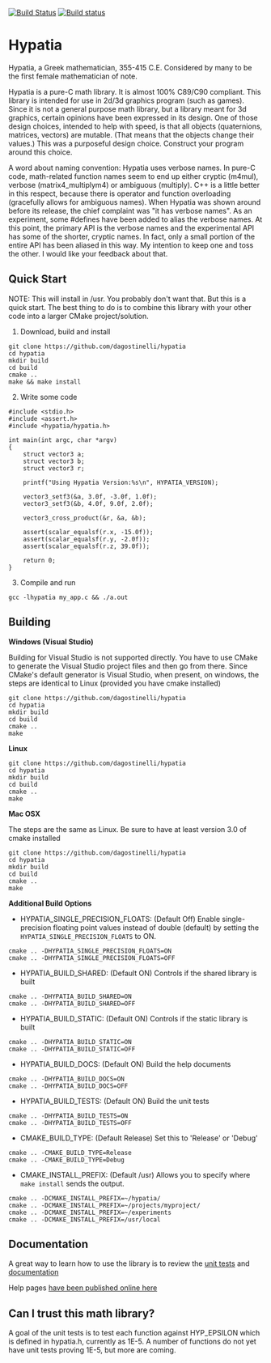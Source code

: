 [![Build Status](https://travis-ci.org/dagostinelli/hypatia.svg?branch=master)](https://travis-ci.org/dagostinelli/hypatia)  [![Build status](https://ci.appveyor.com/api/projects/status/f86hqjfhmsq70a11/branch/master?svg=true)](https://ci.appveyor.com/project/dagostinelli/hypatia/branch/master)



Hypatia
=======

Hypatia, a Greek mathematician, 355-415 C.E. Considered by many to be the first female mathematician of note.

Hypatia is a pure-C math library.  It is almost 100% C89/C90 compliant.  This library is intended for use in 2d/3d graphics program (such as games).  Since it is not a general purpose math library, but a library meant for 3d graphics, certain opinions have been expressed in its design.  One of those design choices, intended to help with speed, is that all objects (quaternions, matrices, vectors) are mutable.  (That means that the objects change their values.)  This was a purposeful design choice. Construct your program around this choice.

A word about naming convention:  Hypatia uses verbose names. In pure-C code, math-related function names seem to end up either cryptic (m4mul), verbose (matrix4_multiplym4) or ambiguous (multiply).  C++ is a little better in this respect, because there is operator and function overloading (gracefully allows for ambiguous names).  When Hypatia was shown around before its release, the chief complaint was "it has verbose names".  As an experiment, some \#defines have been added to alias the verbose names.  At this point, the primary API is the verbose names and the experimental API has some of the shorter, cryptic names. In fact, only a small portion of the entire API has been aliased in this way.  My intention to keep one and toss the other. I would like your feedback about that.

Quick Start
----------
NOTE: This will install in /usr.  You probably don't want that.  But this is a quick start.
The best thing to do is to combine this library with your other code into a larger CMake project/solution.

1. Download, build and install
```
git clone https://github.com/dagostinelli/hypatia
cd hypatia
mkdir build
cd build
cmake ..
make && make install
```

2. Write some code
```
#include <stdio.h>
#include <assert.h>
#include <hypatia/hypatia.h>

int main(int argc, char *argv)
{
	struct vector3 a;
	struct vector3 b;
	struct vector3 r;

	printf("Using Hypatia Version:%s\n", HYPATIA_VERSION);

	vector3_setf3(&a, 3.0f, -3.0f, 1.0f);
	vector3_setf3(&b, 4.0f, 9.0f, 2.0f);

	vector3_cross_product(&r, &a, &b);

	assert(scalar_equalsf(r.x, -15.0f));
	assert(scalar_equalsf(r.y, -2.0f));
	assert(scalar_equalsf(r.z, 39.0f));

	return 0;
}

```

3. Compile and run
```
gcc -lhypatia my_app.c && ./a.out
```

Building
--------

**Windows (Visual Studio)**

Building for Visual Studio is not supported directly.  You have to use CMake to generate the Visual Studio project files and then go from there.  Since CMake's default generator is Visual Studio, when present, on windows, the steps are identical to Linux (provided you have cmake installed)

```
git clone https://github.com/dagostinelli/hypatia
cd hypatia
mkdir build
cd build
cmake ..
make
```

**Linux**
```
git clone https://github.com/dagostinelli/hypatia
cd hypatia
mkdir build
cd build
cmake ..
make
```

**Mac OSX**

The steps are the same as Linux.  Be sure to have at least version 3.0 of cmake installed

```
git clone https://github.com/dagostinelli/hypatia
cd hypatia
mkdir build
cd build
cmake ..
make
```

**Additional Build Options**

- HYPATIA_SINGLE_PRECISION_FLOATS: (Default Off)
Enable single-precision floating point values instead of double (default)
by setting the `HYPATIA_SINGLE_PRECISION_FLOATS` to ON.

```
cmake .. -DHYPATIA_SINGLE_PRECISION_FLOATS=ON
cmake .. -DHYPATIA_SINGLE_PRECISION_FLOATS=OFF
```

- HYPATIA_BUILD_SHARED: (Default ON) Controls if the shared library is built
```
cmake .. -DHYPATIA_BUILD_SHARED=ON
cmake .. -DHYPATIA_BUILD_SHARED=OFF
```
- HYPATIA_BUILD_STATIC: (Default ON) Controls if the static library is built
```
cmake .. -DHYPATIA_BUILD_STATIC=ON
cmake .. -DHYPATIA_BUILD_STATIC=OFF
```

- HYPATIA_BUILD_DOCS: (Default ON) Build the help documents
```
cmake .. -DHYPATIA_BUILD_DOCS=ON
cmake .. -DHYPATIA_BUILD_DOCS=OFF
```

- HYPATIA_BUILD_TESTS: (Default ON) Build the unit tests
```
cmake .. -DHYPATIA_BUILD_TESTS=ON
cmake .. -DHYPATIA_BUILD_TESTS=OFF
```

- CMAKE_BUILD_TYPE: (Default Release) Set this to 'Release' or 'Debug'
```
cmake .. -CMAKE_BUILD_TYPE=Release
cmake .. -CMAKE_BUILD_TYPE=Debug
```

- CMAKE_INSTALL_PREFIX: (Default /usr) Allows you to specify where `make install` sends the output.
```
cmake .. -DCMAKE_INSTALL_PREFIX=~/hypatia/
cmake .. -DCMAKE_INSTALL_PREFIX=~/projects/myproject/
cmake .. -DCMAKE_INSTALL_PREFIX=~/experiments
cmake .. -DCMAKE_INSTALL_PREFIX=/usr/local
```


Documentation
-------------
A great way to learn how to use the library is to review the
[unit tests](https://github.com/dagostinelli/hypatia/tree/master/test "Unit Tests")
and [documentation](http://dagostinelli.github.io/hypatia/)

Help pages [have been published online here](http://dagostinelli.github.io/hypatia/ "Documentation")

Can I trust this math library?
------------------------------
A goal of the unit tests is to test each function against HYP_EPSILON which
is defined in hypatia.h, currently as 1E-5.  A number of functions do not yet
have unit tests proving 1E-5, but more are coming.



